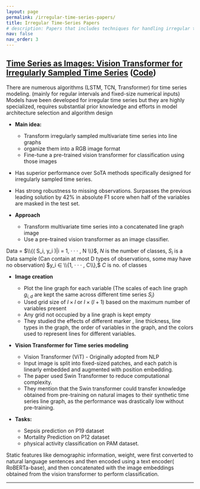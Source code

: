 ```yaml
---
layout: page
permalink: /irregular-time-series-papers/
title: Irregular Time-Series Papers
# description: Papers that includes techniques for handling irregular time-series data. 
nav: false
nav_order: 3
---
```


## [Time Series as Images: Vision Transformer for Irregularly Sampled Time Series](https://arxiv.org/pdf/2303.12799) ([Code](https://github.com/Leezekun/ViTST))

There are numerous algorithms (LSTM, TCN, Transformer) for time series modeling. (mainly for regular intervals and fixed-size numerical inputs)
Models have been developed for irregular time series but they are highly specialized, requires substantial prior knowledge and efforts in model architecture selection and algorithm design

- **Main idea:**
  - Transform irregularly sampled multivariate time series into line graphs
  - organize them into a RGB image format
  - Fine-tune a pre-trained vision transformer for classification using those images

- Has superior performance over SoTA methods specifically designed for irregularly sampled time series.
- Has strong robustness to missing observations. Surpasses the previous leading solution by 42% in absolute F1 score when half of the variables are masked in the test set.

- **Approach**
  - Transform multivariate time series into a concatenated line graph image
  - Use a pre-trained vision transformer as an image classifier.

Data = $\\{( S_i, y_i  )|i = 1, · · · , N \\}$, $N$ is the number of classes, $S_i$ is a Data sample (Can contain at most D types of observations, some may have no observation)
$y_i ∈ \\{1, · · · , C\\},$ $C$ is no. of classes

- **Image creation**
  - Plot the line graph for each variable (The scales of each line graph $g_{i,d}$ are kept the same across different time series $S_i$)
  - Used grid size of $l \times l$ or $l \times (l+1)$ based on the maximum number of variables present
  - Any grid not occupied by a line graph is kept empty
  - They studied the effects of different marker , line thickness, line types in the graph, the order of variables in the graph, and the colors used to represent lines for different variables.

- **Vision Transformer for Time series modeling**
  - Vision Transformer (ViT) - Originally adopted from NLP
  - Input image is split into fixed-sized patches, and each patch is linearly embedded and augmented with position embedding.
  - The paper used Swin Transformer to reduce computational complexity.
  - They mention that the Swin transformer could transfer knowledge obtained from pre-training on natural images to their synthetic time series line graph, as the performance was drastically low without pre-training.

- **Tasks:**
  - Sepsis prediction on P19 dataset
  - Mortality Prediction on P12 dataset 
  - physical activity classification on PAM dataset.

Static features like demographic information, weight, were first converted to natural language sentences and then encoded using a text encoder( RoBERTa-base), and then concatenated with the image embeddings obtained from the vision transformer to perform classification.

---
